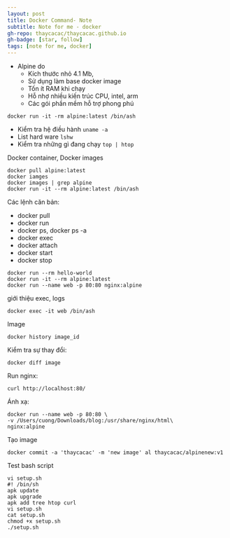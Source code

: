 ```yaml
---
layout: post
title: Docker Command- Note
subtitle: Note for me - docker
gh-repo: thaycacac/thaycacac.github.io
gh-badge: [star, follow]
tags: [note for me, docker]
---
```

- Alpine do
  * Kích thước nhỏ 4.1 Mb,
  * Sử dụng làm base docker image
  * Tốn ít RAM khi chạy
  * Hỗ nhợ nhiều kiến trúc CPU, intel, arm
  * Các gói phần mềm hỗ trợ phong phú
```
docker run -it -rm alpine:latest /bin/ash
```
* Kiểm tra hệ điều hành `uname -a`
* List hard ware `lshw`
* Kiểm tra những gì đang chạy `top | htop`

Docker container, Docker images
```docker
docker pull alpine:latest
docker iamges
docker images | grep alpine
docker run -it --rm alpine:latest /bin/ash
```
Các lệnh căn bản:
* docker pull
* docker run
* docker ps, docker ps -a
* docker exec
* docker attach
* docker start
* docker stop

```docker
docker run --rm hello-world
docker run -it --rm alpine:latest
docker run --name web -p 80:80 nginx:alpine
```
giới thiệu exec, logs
```docker
docker exec -it web /bin/ash
```

Image
```
docker history image_id
```
Kiểm tra sự thay đổi: 
```docker
docker diff image
```
Run nginx:
```docker
curl http://localhost:80/
```
Ánh xạ: 
```docker
docker run --name web -p 80:80 \
-v /Users/cuong/Downloads/blog:/usr/share/nginx/html\
nginx:alpine
```

Tạo image
```docker
docker commit -a 'thaycacac' -m 'new image' al thaycacac/alpinenew:v1
```

Test bash script 
```docker
vi setup.sh
#! /bin/sh
apk update
apk upgrade
apk add tree htop curl
vi setup.sh
cat setup.sh
chmod +x setup.sh
./setup.sh
```

